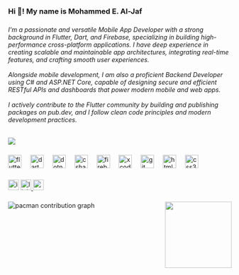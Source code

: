 <h3 align="left">Hi 👋! My name is Mohammed E. Al-Jaf</h3>

###

<h6 align="left">I'm a passionate and versatile Mobile App Developer with a strong background in Flutter, Dart, and Firebase, specializing in building high-performance cross-platform applications. I have deep experience in creating scalable and maintainable app architectures, integrating real-time features, and crafting smooth user experiences.<br><br>Alongside mobile development, I am also a proficient Backend Developer using C# and ASP.NET Core, capable of designing secure and efficient RESTful APIs and dashboards that power modern mobile and web apps.<br><br>I actively contribute to the Flutter community by building and publishing packages on pub.dev, and I follow clean code principles and modern development practices.</h6>

###

<div align="left">
  <img src="https://visitor-badge.laobi.icu/badge?page_id=mohammedjaf96.mohammedjaf96&right_color=orange"  />
</div>

###

<div align="left">
  <img src="https://cdn.jsdelivr.net/gh/devicons/devicon/icons/flutter/flutter-original.svg" height="30" alt="flutter logo"  />
  <img width="12" />
  <img src="https://cdn.jsdelivr.net/gh/devicons/devicon/icons/dart/dart-original.svg" height="30" alt="dart logo"  />
  <img width="12" />
  <img src="https://cdn.jsdelivr.net/gh/devicons/devicon/icons/dotnetcore/dotnetcore-original.svg" height="30" alt="dotnetcore logo"  />
  <img width="12" />
  <img src="https://cdn.jsdelivr.net/gh/devicons/devicon/icons/csharp/csharp-original.svg" height="30" alt="csharp logo"  />
  <img width="12" />
  <img src="https://cdn.jsdelivr.net/gh/devicons/devicon/icons/firebase/firebase-plain.svg" height="30" alt="firebase logo"  />
  <img width="12" />
  <img src="https://cdn.jsdelivr.net/gh/devicons/devicon/icons/xcode/xcode-original.svg" height="30" alt="xcode logo"  />
  <img width="12" />
  <img src="https://cdn.jsdelivr.net/gh/devicons/devicon/icons/git/git-original.svg" height="30" alt="git logo"  />
  <img width="12" />
  <img src="https://cdn.jsdelivr.net/gh/devicons/devicon/icons/html5/html5-original.svg" height="30" alt="html5 logo"  />
  <img width="12" />
  <img src="https://cdn.jsdelivr.net/gh/devicons/devicon/icons/css3/css3-original.svg" height="30" alt="css3 logo"  />
</div>

###

<div align="left">
  <img src="https://img.shields.io/static/v1?message=Instagram&logo=instagram&label=M9_6m&color=E4405F&logoColor=white&labelColor=&style=for-the-badge" height="24" alt="instagram logo"  />
  <a href="https://www.linkedin.com/in/mohammed-al-jaf-36286a237?utm_source=share&utm_campaign=share_via&utm_content=profile&utm_medium=ios_app" target="_blank">
    <img src="https://img.shields.io/static/v1?message=LinkedIn&logo=linkedin&label=&color=0077B5&logoColor=white&labelColor=&style=for-the-badge" height="24" alt="linkedin logo"  />
  </a>
  <a href="mohammedjjaff@gmail.com" target="_blank">
    <img src="https://img.shields.io/static/v1?message=Gmail&logo=gmail&label=&color=D14836&logoColor=white&labelColor=&style=for-the-badge" height="24" alt="gmail logo"  />
  </a>
</div>

###

<img align="right" height="150" src="https://media1.giphy.com/media/v1.Y2lkPTc5MGI3NjExcGl6emp0cmlyam1tMzgzaXV0b3phZjl3MmwyNW9tY2xyb3c5Z3JhcSZlcD12MV9pbnRlcm5hbF9naWZfYnlfaWQmY3Q9Zw/ZVik7pBtu9dNS/giphy.gif"  />

###

<picture>
  <source media="(prefers-color-scheme: dark)" srcset="https://raw.githubusercontent.com/mohammedjaf96/mohammedjaf96/output/pacman-contribution-graph-dark.svg">
  <source media="(prefers-color-scheme: light)" srcset="https://raw.githubusercontent.com/mohammedjaf96/mohammedjaf96/output/pacman-contribution-graph.svg">
  <img alt="pacman contribution graph" src="https://raw.githubusercontent.com/mohammedjaf96/mohammedjaf96/output/pacman-contribution-graph.svg">
</picture>

###
